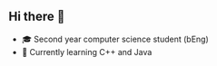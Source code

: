 ##  Hi there 👋
- 🎓 Second year computer science student (bEng)
- 🌱 Currently learning C++ and Java




